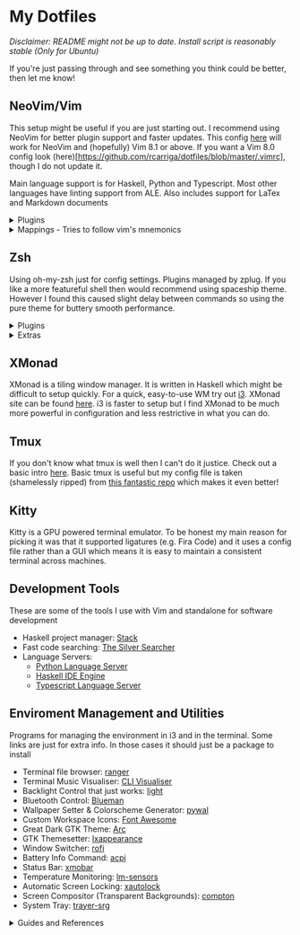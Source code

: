# My Dotfiles

*Disclaimer: README might not be up to date. 
Install script is reasonably stable (Only for Ubuntu)*

If you're just passing through and see something you think could be better, then let me know!

## NeoVim/Vim

This setup might be useful if you are just starting out.
I recommend using NeoVim for better plugin support and faster updates.
This config [here](https://github.com/rcarriga/dotfiles/blob/master/.config/nvim/init.vim) will work for NeoVim and (hopefully) Vim 8.1 or above.
If you want a Vim 8.0 config look (here)[https://github.com/rcarriga/dotfiles/blob/master/.vimrc], though I do not update it.

Main language support is for Haskell, Python and Typescript.
Most other languages have linting support from ALE.
Also includes support for LaTex and Markdown documents

<details><summary>Plugins</summary>
<p>

Language specific plugins are only loaded for the specified filetype to speedup startup time.

**General**

  - [dein.vim](https://github.com/Shougo/dein.vim)
        Plugin manager for vim which allows for lazy loading.
  - [NERDCommenter](https://github.com/scrooloose/nerdcommenter)
        Multi-lingual commenting plugin.
  - [FZF](https://github.com/junegunn/fzf.vim)
        Fuzzy file finding to open files from child directories.
  - [vim-sandwich](https://github.com/machakann/vim-sandwich)
        Allows for surrounding text objects with any character.
  - [auto-pairs](https://github.com/jiangmiao/auto-pairs)
        Creates pairs of quotes and brackets when one is typed.
  - [vim-gitgutter](https://github.com/airblade/vim-gitgutter)
        Shows git status for  each line in gutter (Left side of buffer).
  - [lightline](https://github.com/itchyny/lightline.vim)
        Prettier statusbar.
  - [vim-fugitive](https://github.com/tpope/vim-fugitive)
        Better git integration.
  - [ALE](https://github.com/w0rp/ale)
        Asynchronous linting.
  - [coc.nvim](https://github.com/neoclide/coc.nvim/)
        Fast and powerful language server client.
  - [echodoc](https://github.com/Shougo/echodoc.vim)
        Shows function signatures without opening new window.

**Python Specific**:

  - [SimpylFold](https://github.com/tmhedberg/SimpylFold)
        Python friendly code folding.
  - [vim-virtualenv](https://github.com/plytophogy/vim-virtualenv) *NB: Install pylint in virtualenv*.
        Enables virtual environments.

**Haskell Specific**:

  - [haskell-vim](https://github.com/neovimhaskell/haskell-vim)
        Better haskell syntax highlighting.

**Typescript Specific**

  - [typescript-vim](https://github.com/leafgarland/typescript-vim)
        Better typescript syntax highlighting.

**Markdown and LaTex Specific**

  - [vim-easy-align](https://github.com/junegunn/vim-easy-align)
        Auto align markdown tables
  - [vimtex](https://github.com/lervag/vimtex)
        Integrated latex compiler, viewer and other features
  - [Thesauras Query](https://github.com/Ron89/thesaurus_query.vim)
        Built in thesauras
  - [vim-grammarous](https://github.com/rhysd/vim-grammarous)
        Grammar checking (Requires Java to be installed)

Also a couple of others used only to support the above.

<p>
</details>

<details><summary>Mappings - Tries to follow vim's mnemonics</summary>
<p>

#### Langage Server Commands

My leader key is set to default "\\" key.

*Prefix*: `<Leader>l` (Lower case L)

| Suffix           | Command                               |
| :----:           | :-----------------------------------  |
| `d`              | Definition                            |
| `r`              | Rename                                |
| `f`              | Format Document                       |
| `t`              | Type Definition                       |
| `x`              | References                            |
| `a`              | Code Actions Menu                     |
| `k`              | Hover (Loo**k**up)                    |
| `m`              | Menu of all Language Server commands  |
| `h`              | Hightlight                            |
| `g`              | Diagnostic Info at Cursor

#### Git Commands

*Prefix*: `<Leader>g`

| Suffix           | Command                               |
| :----:           | :----------------------------         |
| `s`              | Status                                |
| `p`              | Push                                  |
| `d`              | Diff                                  |
| `b`              | Browse (Open repo in browser)         |
| `l`              | Blame                                 |

  - *NB* Type "cc" in status window to commit changes.

#### FZF Commands

| Suffix           | Command                               |
| :----------:     | :------------------------------------ |
| `<Leader>f`      | Fuzzy File Finder                     |
| `<Leader>ag`     | Fuzzy File Contents Search (Using Ag) |

#### LaTex Commands

*Prefix*: `<Leader>l`

| Suffix           | Command                               |
| :----:           | :------------------------------------ |
| `l`              | Run compile server for LaTex document |
| `v`              | View compiled document                |

#### Misc:

| Suffix           | Command                               |
| :------:         | :-------------------------------      |
| `<Leader>nv`     | Open netrw vertical split             |
| `<Leader>ns`     | Open netrw horizontal split           |
| `Tab`            | Next Completion                       |
| `Ctrl+(h/j/k/l)` | Switch Window in Direction            |
| `<Leader>th`     | Open thesauras for selected word      |
| `<Leader>a`      | Align highlighted markdown table      |

Arrow keys are disabled in normal mode.

</p>
</details>

## Zsh

Using oh-my-zsh just for config settings. 
Plugins managed by zplug.
If you like a more featureful shell then would recommend using spaceship theme.
However I found this caused slight delay between commands so using the pure theme
for buttery smooth performance.

<details><summary>Plugins</summary>
<p>

  - [zsh-completions](https://github.com/zsh-users/zsh-completions)
  - [zsh-autosuggestions](https://github.com/zsh-users/zsh-autosuggestions)
  - [zsh-syntax-highlighting](https://github.com/zsh-users/zsh-syntax-highlighting)
  - [autojump](https://github.com/wting/autojump)
  - [k](https://github.com/supercrabtree/k)
  - [pure](https://github.com/sindresorhus/pure)
  - [zsh-async](https://github.com/mafredri/zsh-async)

</p>
</details>

<details><summary>Extras</summary>
<p>

  - [ZPlug](https://github.com/zplug/zplug)

</p>
</details>

## XMonad

XMonad is a tiling window manager.
It is written in Haskell which might be difficult to setup quickly.
For a quick, easy-to-use WM try out [i3](https://i3wm.org/https://i3wm.org/).
XMonad site can be found [here](https://xmonad.org/).
i3 is faster to setup but I find XMonad to be much more powerful in configuration and less restrictive in what you can do.


## Tmux

If you don't know what tmux is well then I can't do it justice. 
Check out a basic intro [here](https://hackernoon.com/a-gentle-introduction-to-tmux-8d784c404340).
Basic tmux is useful but my config file is taken (shamelessly ripped) from [this fantastic repo](https://github.com/gpakosz/.tmux) which makes it even better!

## Kitty

Kitty is a GPU powered terminal emulator. 
To be honest my main reason for picking it was that it supported ligatures (e.g. Fira Code) and it uses a config file rather than a GUI which means it is easy to maintain a consistent terminal across machines. 

## Development Tools

These are some of the tools I use with Vim and standalone for software development

- Haskell project manager: [Stack](https://docs.haskellstack.org/en/stable/README/)
- Fast code searching: [The Silver Searcher](https://github.com/ggreer/the_silver_searcher)
- Language Servers: 
  - [Python Language Server](https://github.com/palantir/python-language-server)
  - [Haskell IDE Engine](https://github.com/haskell/haskell-ide-engine)
  - [Typescript Language Server](https://github.com/theia-ide/typescript-language-server)


## Enviroment Management and Utilities

Programs for managing the environment in i3 and in the terminal.
Some links are just for extra info. 
In those cases it should just be a package to install

- Terminal file browser: [ranger](https://github.com/ranger/ranger)
- Terminal Music Visualiser: [CLI Visualiser](https://github.com/dpayne/cli-visualizer)
- Backlight Control that just works: [light](https://github.com/haikarainen/light)
- Bluetooth Control: [Blueman](https://wiki.archlinux.org/index.php/Blueman#Usage)
- Wallpaper Setter & Colorscheme Generator: [pywal](https://github.com/dylanaraps/pywal)
- Custom Workspace Icons: [Font Awesome](https://fontawesome.com)
- Great Dark GTK Theme: [Arc](https://github.com/horst3180/arc-theme)
- GTK Themesetter: [lxappearance](http://www.linuxfromscratch.org/blfs/view/svn/lxde/lxappearance.html)
- Window Switcher: [rofi](https://github.com/DaveDavenport/rofi)
- Battery Info Command: [acpi](https://en.wikipedia.org/wiki/Advanced_Configuration_and_Power_Interface)
- Status Bar: [xmobar](https://archives.haskell.org/projects.haskell.org/xmobar/)
- Temperature Monitoring: [lm-sensors](https://github.com/lm-sensors/lm-sensors)
- Automatic Screen Locking: [xautolock](https://linux.die.net/man/1/xautolock)
- Screen Compositor (Transparent Backgrounds): [compton](https://github.com/chjj/compton)
- System Tray: [trayer-srg](https://github.com/sargon/trayer-srg)


<details><summary>Guides and References</summary>
<p>
A collection of great resources for learning about all things terminal and programming

- [Bash scripting cheatsheet](https://devhints.io/bash)
- [List of random but useful tools](https://kkovacs.eu/cool-but-obscure-unix-tools)
- [Stack guide](https://guide.aelve.com/haskell/stack-cookbook-ai0adh03)

</p>
</details>
